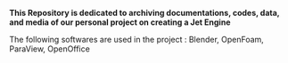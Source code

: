 **This Repository is dedicated to archiving documentations, codes, data, and media of our personal project on creating a Jet Engine**

The following softwares are used in the project : Blender, OpenFoam, ParaView, OpenOffice
